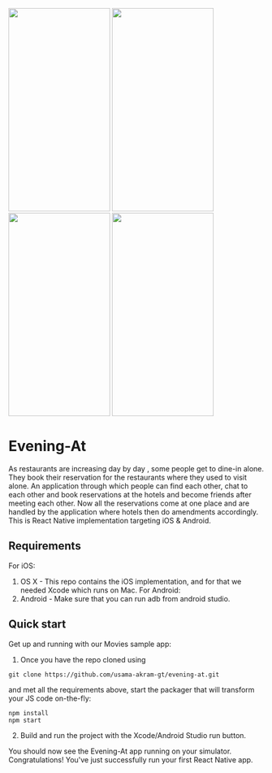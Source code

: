 <p>
	<img src="https://github.com/usama-akram-gt/evening-at/blob/master/screenshots/1.jpeg" width="200" height="400">
	<img src="https://github.com/usama-akram-gt/evening-at/blob/master/screenshots/2.jpeg" width="200" height="400">
	<img src="https://github.com/usama-akram-gt/evening-at/blob/master/screenshots/3.jpeg" width="200" height="400">
	<img src="https://github.com/usama-akram-gt/evening-at/blob/master/screenshots/4.jpeg" width="200" height="400">
</p>

# Evening-At

As restaurants are increasing day by day , some people get to dine-in alone. 
They book their reservation for the restaurants where they used to visit alone. 
An application through which people can find each other, chat to each other and
book reservations at the hotels and become friends after meeting each other. 
Now all the reservations come at one place and are handled by the application 
where hotels then do amendments accordingly. This is React Native implementation 
targeting iOS & Android.

## Requirements

For iOS:
1. OS X - This repo contains the iOS implementation, and for that we needed Xcode which runs on Mac.
For Android:
1. Android - Make sure that you can run adb from android studio.

## Quick start

Get up and running with our Movies sample app:

1. Once you have the repo cloned using 
```
git clone https://github.com/usama-akram-gt/evening-at.git
```
and met all the requirements above, start the
packager that will transform your JS code on-the-fly:
```
npm install
npm start
```
2. Build and run the project with the Xcode/Android Studio run button.

You should now see the Evening-At app running on your simulator.
Congratulations!  You've just successfully run your first React Native app.